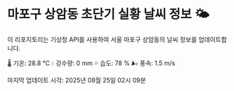 
# 마포구 상암동 초단기 실황 날씨 정보 🌤️

이 리포지토리는 기상청 API를 사용하여 서울 마포구 상암동의 날씨 정보를 업데이트합니다. 

🌡️ 기온: 28.8 ℃
💧 강수량: 0 mm
💦 습도: 78 %
🌬️ 풍속: 1.5 m/s

마지막 업데이트 시각: 2025년 08월 25일 02시 09분    
